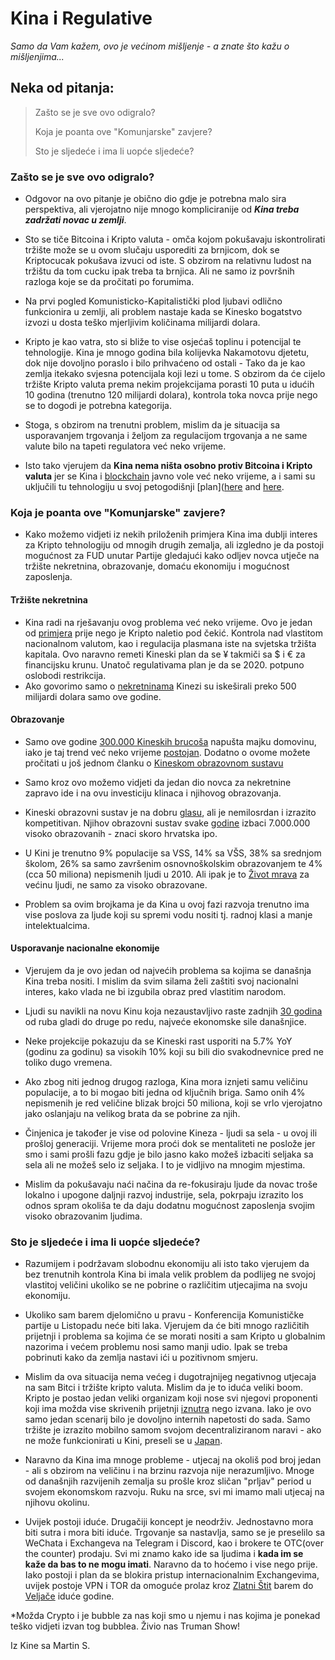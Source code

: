 # Kina i Regulative

*Samo da Vam kažem, ovo je većinom mišljenje - a znate što kažu o mišljenjima...*

## Neka od pitanja:


> Zašto se je sve ovo odigralo?
> 
> Koja je poanta ove "Komunjarske" zavjere? 
> 
> Sto je sljedeće i ima li uopće sljedeće?
>
> 



### Zašto se je sve ovo odigralo?
* Odgovor na ovo pitanje je obično dio gdje je potrebna malo sira perspektiva, ali vjerojatno nije mnogo kompliciranije od ***Kina treba zadržati novac u zemlji***.

* Sto se tiče Bitcoina i Kripto valuta - omča kojom pokušavaju iskontrolirati tržište može se u ovom slučaju usporediti za brnjicom, dok se Kriptocucak pokušava izvuci od iste. S obzirom na relativnu ludost na tržištu da tom cucku ipak treba ta brnjica. Ali ne samo iz površnih razloga koje se da pročitati po forumima.
* Na prvi pogled Komunisticko-Kapitalistički plod ljubavi odlično funkcionira u zemlji, ali problem nastaje kada se Kinesko bogatstvo izvozi u dosta teško mjerljivim količinama milijardi dolara. 
* Kripto je kao vatra, sto si bliže to vise osjećaš toplinu i potencijal te tehnologije. Kina je mnogo godina bila kolijevka Nakamotovu djetetu, dok nije dovoljno poraslo i bilo prihvaćeno od ostali - Tako da je kao zemlja itekako svjesna potencijala koji lezi u tome. S obzirom da će cijelo tržište Kripto valuta prema nekim projekcijama porasti 10 puta u idućih 10 godina (trenutno 120 milijardi dolara), kontrola toka novca prije nego se to dogodi je potrebna kategorija.
* Stoga, s obzirom na trenutni problem, mislim da je situacija sa usporavanjem trgovanja i željom za regulacijom trgovanja a ne same valute bilo na tapeti regulatora već neko vrijeme.
* Isto tako vjerujem da **Kina nema ništa osobno protiv Bitcoina i Kripto valuta** jer se Kina i [blockchain](https://bitfalls.com/hr/2017/08/20/blockchain-explained-blockchain-works/) javno vole već neko vrijeme, a i sami su uključili tu tehnologiju u svoj petogodišnji [plan]([here](https://www.coindesk.com/chinas-central-bank-vows-push-blockchain-five-year-plan/) and [here](https://www.cryptocoinsnews.com/china-support-blockchain-development-new-five-year-plan/).  

### Koja je poanta ove "Komunjarske" zavjere?

* Kako možemo vidjeti iz nekih priloženih primjera Kina ima dublji interes za Kripto tehnologiju od mnogih drugih zemalja, ali izgledno je da postoji mogućnost za FUD unutar Partije gledajući kako odljev novca utječe na tržište nekretnina, obrazovanje, domaću ekonomiju i mogućnost zaposlenja. 

#### Tržište nekretnina

* Kina radi na rješavanju ovog problema već neko vrijeme. Ovo je jedan od [primjera](https://www.nytimes.com/2016/11/29/business/economy/china-tightens-controls-on-overseas-use-of-its-currency.html?mcubz=1) prije nego je Kripto naletio pod čekić. Kontrola nad vlastitom nacionalnom valutom, kao i regulacija plasmana iste na svjetska tržišta kapitala. Ovo naravno remeti Kineski plan da se ¥ takmiči sa $ i € za financijsku krunu. Unatoč regulativama plan je da se 2020. potpuno oslobodi restrikcija.
* Ako govorimo samo o [nekretninama](https://www.bloomberg.com/news/features/2015-11-02/china-s-money-exodus) Kinezi su iskeširali preko 500 milijardi dolara samo ove godine. 

#### Obrazovanje

* Samo ove godine [300.000 Kineskih brucoša]([year](http://time.com/4569564/international-us-students/)) napušta majku domovinu, iako je taj trend već neko vrijeme [postojan](http://graphics.wsj.com/international-students/). Dodatno o ovome možete pročitati u još jednom članku o [Kineskom obrazovnom sustavu](http://wenr.wes.org/2016/03/education-in-china-2)

* Samo kroz ovo možemo vidjeti da jedan dio novca za nekretnine zapravo ide i na ovu investiciju klinaca i njihovog obrazovanja.
* Kineski obrazovni sustav je na dobru [glasu](https://www.internations.org/china-expats/guide/17854-family-children-education/the-chinese-education-system-17856), ali je nemilosrdan i izrazito kompetitivan. Njihov obrazovni sustav svake [godine](https://en.wikipedia.org/wiki/Sixth_National_Population_Census_of_the_People%27s_Republic_of_China#Educational_attainment) izbaci 7.000.000 visoko obrazovanih - znaci skoro hrvatska ipo. 
* U Kini je trenutno 9% populacije sa VSS, 14% sa VŠS, 38% sa srednjom školom, 26% sa samo završenim osnovnoškolskim obrazovanjem te 4%(cca 50 miliona) nepismenih ljudi u 2010. Ali ipak je to [Život mrava](https://blogs.wsj.com/chinarealtime/2009/11/05/chinas-graduates-an-ants-life/) za većinu ljudi, ne samo za visoko obrazovane. 
* Problem sa ovim brojkama je da Kina u ovoj fazi razvoja trenutno ima vise poslova za ljude koji su spremi vodu nositi tj. radnoj klasi a manje intelektualcima. 

#### Usporavanje nacionalne ekonomije

* Vjerujem da je ovo jedan od najvećih problema sa kojima se današnja Kina treba nositi. I mislim da svim silama želi zaštiti svoj nacionalni interes, kako vlada ne bi izgubila obraz pred vlastitim narodom. 

* Ljudi su navikli na novu Kinu koja nezaustavljivo raste zadnjih [30 godina](http://www.investopedia.com/articles/investing/022415/worlds-top-10-economies.asp) od ruba gladi do druge po redu, najveće ekonomske sile današnjice. 
* Neke projekcije pokazuju da se Kineski rast usporiti na 5.7% YoY (godinu za godinu) sa visokih 10% koji su bili dio svakodnevnice pred ne toliko dugo vremena.
* Ako zbog niti jednog drugog razloga, Kina mora iznjeti samu veličinu populacije, a to bi mogao biti jedna od ključnih briga. Samo onih 4% nepismenih je red veličine blizak brojci 50 miliona, koji se vrlo vjerojatno jako oslanjaju na velikog brata da se pobrine za njih. 
* Činjenica je također je vise od polovine Kineza - ljudi sa sela - u ovoj ili prošloj generaciji. Vrijeme mora proći dok se mentaliteti ne poslože jer smo i sami prošli fazu gdje je bilo jasno kako možeš izbaciti seljaka sa sela ali ne možeš selo iz seljaka. I to je vidljivo na mnogim mjestima.
* Mislim da pokušavaju naći načina da re-fokusiraju ljude da novac troše lokalno i upogone daljnji razvoj industrije, sela, pokrpaju izrazito los odnos spram okoliša te da daju dodatnu mogućnost zaposlenja svojim visoko obrazovanim ljudima. 

### Sto je sljedeće i ima li uopće sljedeće? 

* Razumijem i podržavam slobodnu ekonomiju ali isto tako vjerujem da bez trenutnih kontrola Kina bi imala velik problem da podlijeg ne svojoj vlastitoj veličini ukoliko se ne pobrine o različitim utjecajima na svoju ekonomiju.

* Ukoliko sam barem djelomično u pravu - Konferencija Komunističke partije u Listopadu neće biti laka. Vjerujem da će biti mnogo različitih prijetnji i problema sa kojima će se morati nositi a sam Kripto u globalnim nazorima i većem problemu nosi samo manji udio. Ipak se treba pobrinuti kako da zemlja nastavi ići u pozitivnom smjeru. 
* Mislim da ova situacija nema većeg i dugotrajnijeg negativnog utjecaja na sam Bitci i tržište kripto valuta. Mislim da je to iduća veliki boom. Kripto je postao jedan veliki organizam koji nose svi njegovi proponenti koji ima možda vise skrivenih prijetnji [iznutra](https://cointelegraph.com/news/opinion-collapse-of-bitcoins-new-york-agreement-would-have-long-term-consequences) nego izvana. Iako je ovo samo jedan scenarij bilo je dovoljno internih napetosti do sada. Samo tržište je izrazito mobilno samom svojom decentraliziranom naravi - ako ne može funkcionirati u Kini, preseli se u [Japan](https://cointelegraph.com/news/japan-becomes-largest-bitcoin-market-as-traders-leave-china).

* Naravno da Kina ima mnoge probleme - utjecaj na okoliš pod broj jedan - ali s obzirom na veličinu i na brzinu razvoja nije nerazumljivo. Mnoge od današnjih razvijenih zemalja su prošle kroz sličan "prljav" period u svojem ekonomskom razvoju. Ruku na srce, svi mi imamo mali utjecaj na njihovu okolinu.

* Uvijek postoji iduće. Drugačiji koncept je neodrživ. Jednostavno mora biti sutra i mora biti iduće. Trgovanje sa nastavlja, samo se je preselilo sa WeChata i Exchangeva na Telegram i Discord, kao i brokere te OTC(over the counter) prodaju. Svi mi znamo kako ide sa ljudima i **kada im se kaže da bas to ne mogu imati**. Naravno da to hoćemo i vise nego prije. Iako postoji i plan da se blokira pristup internacionalnim Exchangevima, uvijek postoje VPN i TOR da omoguće prolaz kroz [Zlatni Štit](https://en.wikipedia.org/wiki/Golden_Shield_Project) barem do [Veljače](https://www.theguardian.com/world/2017/jul/11/china-moves-to-block-internet-vpns-from-2018) iduće godine.

*Možda Crypto i je bubble za nas koji smo u njemu i nas kojima je ponekad teško vidjeti izvan tog bubblea. Živio nas Truman Show!

Iz Kine sa Martin S.

